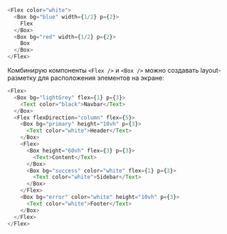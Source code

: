 ```js
<Flex color="white">
  <Box bg="blue" width={1/2} p={2}>
    Flex
  </Box>
  <Box bg="red" width={1/2} p={2}>
    Box
  </Box>
</Flex>
```

Комбинирую компоненты `<Flex />` и `<Box />` можно создавать layout-разметку для расположения элементов на экране:

```js
<Flex>
  <Box bg="lightGrey" flex={1} p={3}>
    <Text color="black">Navbar</Text>
  </Box>
  <Flex flexDirection="column" flex={5}>
    <Box bg="primary" height="10vh" p={3}>
      <Text color="white">Header</Text>
    </Box>
    <Flex>
      <Box height="60vh" flex={3} p={3}>
        <Text>Content</Text>
      </Box>
      <Box bg="success" color="white" flex={1} p={3}>
        <Text color="white">Sidebar</Text>
      </Box>
    </Flex>
    <Box bg="error" color="white" height="10vh" p={3}>
      <Text color="white">Footer</Text>
    </Box>
  </Flex>
</Flex>
```